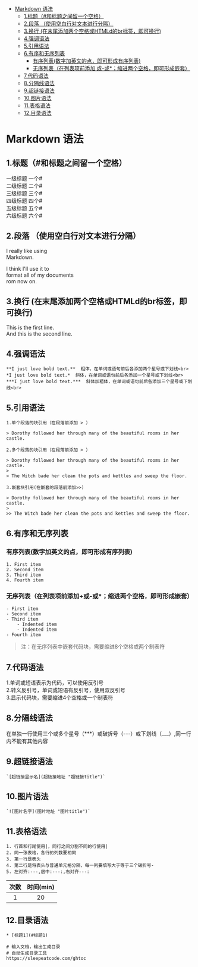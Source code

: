  * [Markdown 语法](#markdown-语法)
      * [1.标题（#和标题之间留一个空格）](#1标题和标题之间留一个空格)
      * [2.段落 （使用空白行对文本进行分隔）](#2段落-使用空白行对文本进行分隔)
      * [3.换行 (在末尾添加两个空格或HTMLd的br标签，即可换行)](#3换行-在末尾添加两个空格或htmld的br标签即可换行)
      * [4.强调语法](#4强调语法)
      * [5.引用语法](#5引用语法)
      * [6.有序和无序列表](#6有序和无序列表)
         * [有序列表(数字加英文的点，即可形成有序列表)](#有序列表数字加英文的点即可形成有序列表)
         * [无序列表（在列表项前添加 或-或*；缩进两个空格，即可形成嵌套）](#无序列表在列表项前添加或-或缩进两个空格即可形成嵌套)
      * [7.代码语法](#7代码语法)
      * [8.分隔线语法](#8分隔线语法)
      * [9.超链接语法](#9超链接语法)
      * [10.图片语法](#10图片语法)
      * [11.表格语法](#11表格语法)
      * [12.目录语法](#12目录语法)
# Markdown 语法  
## 1.标题（#和标题之间留一个空格）  
 一级标题  一个#       
 二级标题  二个#       
 三级标题  三个#  
 四级标题  四个#  
 五级标题  五个#  
 六级标题  六个#  

## 2.段落 （使用空白行对文本进行分隔）
I really like using   
Markdown.

I think I'll use it to   
format all of my documents   
rom now on.  

## 3.换行 (在末尾添加两个空格或HTMLd的br标签，即可换行)
This is the first line.  
And this is the second line.<br>

## 4.强调语法
    **I just love bold text.**  粗体，在单词或语句前后各添加两个星号或下划线<br>      	
    *I just love bold text.*  斜体，在单词或语句前后各添加一个星号或下划线<br>	
    ***I just love bold text.***  斜体加粗体，在单词或语句前后各添加三个星号或下划线<br>  

## 5.引用语法
    1.单个段落的块引用（在段落前添加 > ） 
    
    > Dorothy followed her through many of the beautiful rooms in her castle.  
     
    2.多个段落的块引用（在段落前添加 > ）
    
    > Dorothy followed her through many of the beautiful rooms in her castle.
    >
    > The Witch bade her clean the pots and kettles and sweep the floor.
       
    3.嵌套块引用(在嵌套的段落前添加>>)  
    
    > Dorothy followed her through many of the beautiful rooms in her castle.
    >
    >> The Witch bade her clean the pots and kettles and sweep the floor.

## 6.有序和无序列表
### 有序列表(数字加英文的点，即可形成有序列表)
    1. First item
    2. Second item
    3. Third item
    4. Fourth item  

### 无序列表（在列表项前添加+或-或*；缩进两个空格，即可形成嵌套）
    - First item  
    - Second item
    - Third item
        - Indented item
        - Indented item
    - Fourth item  

> 注：在无序列表中嵌套代码块，需要缩进8个空格或两个制表符

## 7.代码语法
1.单词或短语表示为代码，可以使用反引号   
2.转义反引号，单词或短语有反引号，使用双反引号  
3.显示代码块，需要缩进4个空格或一个制表符  

## 8.分隔线语法
在单独一行使用三个或多个星号（***）或破折号（---）或下划线（___）,同一行内不能有其他内容   

## 9.超链接语法
    `[超链接显示名](超链接地址 "超链接title")`  

## 10.图片语法
    `![图片名字](图片地址 "图片title")`

## 11.表格语法
    1. 行首和行尾使用|，同行之间分割不同的行使用|
    2. 同一张表格，各行的列数要相同
    3. 第一行是表头
    4. 第二行是将表头与普通单元格分隔，每一列要填写大于等于三个破折号-
    5. 左对齐:---,居中:---:,右对齐---:

| 次数  | 时间(min)  |
|:---:|:---:|
| 1  |  20 |

## 12.目录语法
    * [标题1](#标题1)
    
    # 输入文档，输出生成目录
    # 自动生成目录工具
    https://sleepeatcode.com/ghtoc  